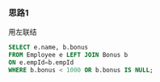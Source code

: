 ### 思路1

用左联结

```sql
SELECT e.name, b.bonus
FROM Employee e LEFT JOIN Bonus b
ON e.empId=b.empId
WHERE b.bonus < 1000 OR b.bonus IS NULL;
```